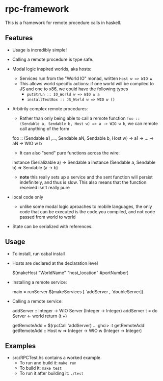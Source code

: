 rpc-framework
=============

This is a framework for remote procedure calls in haskell.

Features
--------
* Usage is incredibly simple!

* Calling a remote procedure is type safe.

* Modal logic inspired worlds, aka hosts:
    * Services run from the "World IO" monad, written `Host w => WIO w`
    * This allows world specific actions: if one world will be compiled to JS and one to x86, we could have the following types
       * `putStrLn :: IO_World w => WIO w a`
       * `installTextBox :: JS_World w => WIO w ()`

* Arbitrily complex remote procedures:
    * Rather than only being able to call a remote function `foo :: (Sendable a, Sendable b, Host w) => a -> WIO w b`, we can remote call anything of the form
    
    foo :: (Sendable a1 ,..., Sendable aN, Sendable b, Host w) => a1 -> ... -> aN -> WIO w b

    * It can also "send" pure functions across the wire: 

    instance (Serializable a) => Sendable a
    instance (Sendable a, Sendable b) => Sendable (a -> b)

	* **note** this really sets up a service and the sent function will persist indefinitely, and thus is slow.  This also means that the function received isn't really pure
* local code only
    * unlike some modal logic aproaches to mobile languages, the only code that can be executed is the code you compiled, and not code passed from world to world

* State can be serialized with references.

Usage
-----

* To install, run cabal install

* Hosts are declared at the declaration level

    $(makeHost "WorldName" "host_location" #portNumber)

* Installing a remote service:

    main = runServer $(makeServices [ 'addServer , 'doubleServer])

* Calling a remote service:

    addServer :: Integer -> WIO Server (Integer -> Integer)
    addServer t = do
        Server <- world
	return (t +)

    getRemoteAdd = $(rpcCall 'addServer)
    ...
    ghci> :t getRemoteAdd
    getRemoteAdd  :: Host w => Integer -> WIO w (Integer -> Integer)


Examples
--------

* src/RPCTest.hs contains a worked example.  
    * To run and build it:  `make run`
    * To build it: `make test`
    * To run it after building it: `./test`




